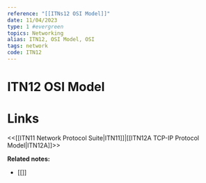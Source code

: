 ```yaml
---
reference: "[[ITNs12 OSI Model]]"
date: 11/04/2023
type: 1 #evergreen
topics: Networking
alias: ITN12, OSI Model, OSI
tags: network
code: ITN12
---
```

# ITN12 OSI Model


# Links
<<[[ITN11 Network Protocol Suite|ITN11]]|[[ITN12A TCP-IP Protocol Model|ITN12A]]>>

**Related notes:**
- [[]] 